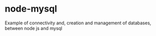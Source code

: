 # node-mysql
Example of connectivity and, creation and management of databases, between node js and mysql
